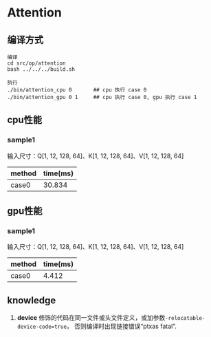 # Attention

## 编译方式
```
编译
cd src/op/attention 
bash ../../../build.sh

执行
./bin/attention_cpu 0       ## cpu 执行 case 0
./bin/attention_gpu 0 1     ## cpu 执行 case 0, gpu 执行 case 1
```

## cpu性能
### sample1
输入尺寸：Q[1, 12, 128, 64]、K[1, 12, 128, 64]、V[1, 12, 128, 64]   

| method  | time(ms) | 
| ------- |--------- |
| case0   | 30.834   |

## gpu性能
### sample1
输入尺寸：Q[1, 12, 128, 64]、K[1, 12, 128, 64]、V[1, 12, 128, 64]   

| method  | time(ms) | 
| ------- |--------- |
| case0   | 4.412    |


## knowledge
1. __device__ 修饰的代码在同一文件或头文件定义，或加参数`-relocatable-device-code=true`， 否则编译时出现链接错误“ptxas fatal”.

